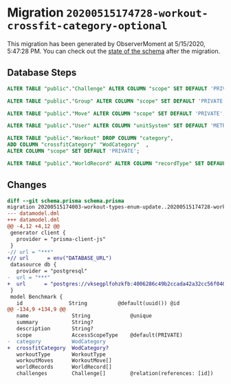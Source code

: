 # Migration `20200515174728-workout-crossfit-category-optional`

This migration has been generated by ObserverMoment at 5/15/2020, 5:47:28 PM.
You can check out the [state of the schema](./schema.prisma) after the migration.

## Database Steps

```sql
ALTER TABLE "public"."Challenge" ALTER COLUMN "scope" SET DEFAULT 'PRIVATE';

ALTER TABLE "public"."Group" ALTER COLUMN "scope" SET DEFAULT 'PRIVATE';

ALTER TABLE "public"."Move" ALTER COLUMN "scope" SET DEFAULT 'PRIVATE';

ALTER TABLE "public"."User" ALTER COLUMN "unitSystem" SET DEFAULT 'METRIC';

ALTER TABLE "public"."Workout" DROP COLUMN "category",
ADD COLUMN "crossfitCategory" "WodCategory"  ,
ALTER COLUMN "scope" SET DEFAULT 'PRIVATE';

ALTER TABLE "public"."WorldRecord" ALTER COLUMN "recordType" SET DEFAULT 'AMRAP';
```

## Changes

```diff
diff --git schema.prisma schema.prisma
migration 20200515174003-workout-types-enum-update..20200515174728-workout-crossfit-category-optional
--- datamodel.dml
+++ datamodel.dml
@@ -4,12 +4,12 @@
 generator client {
   provider = "prisma-client-js"
 }
-// url = "***"
+// url      = env("DATABASE_URL")
 datasource db {
   provider = "postgresql"
-  url = "***"
+  url      = "postgres://vksegplfohzkfb:4006286c49b2ccada42a32cc56f0405ae370152bd9e594d3f38b5d1f34cebadb@ec2-79-125-26-232.eu-west-1.compute.amazonaws.com:5432/dfj0e91erhbqs1"
 }
 model Benchmark {
   id               String          @default(uuid()) @id
@@ -134,9 +134,9 @@
   name              String             @unique
   summary           String?
   description       String?
   scope             AccessScopeType    @default(PRIVATE)
-  category          WodCategory
+  crossfitCategory  WodCategory?
   workoutType       WorkoutType
   workoutMoves      WorkoutMove[]
   worldRecords      WorldRecord[]
   challenges        Challenge[]        @relation(references: [id])
```


